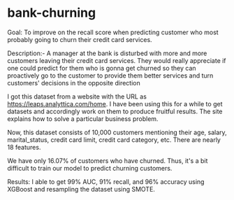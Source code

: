 # bank-churning
Goal: To improve on the recall score when predicting customer who most probably going to churn their credit card services.

Description:-
A manager at the bank is disturbed with more and more customers leaving their credit card services. 
They would really appreciate if one could predict for them who is gonna get churned so they can proactively go to the customer to provide 
them better services and turn customers' decisions in the opposite direction

I got this dataset from a website with the URL as https://leaps.analyttica.com/home. 
I have been using this for a while to get datasets and accordingly work on them to produce fruitful results. 
The site explains how to solve a particular business problem.

Now, this dataset consists of 10,000 customers mentioning their age, salary, marital_status, credit card limit, credit card category, etc. There are nearly 18 features.

We have only 16.07% of customers who have churned. Thus, it's a bit difficult to train our model to predict churning customers.

Results: I able to get 99% AUC, 91% recall, and 96% accuracy using XGBoost and resampling the dataset using SMOTE.
